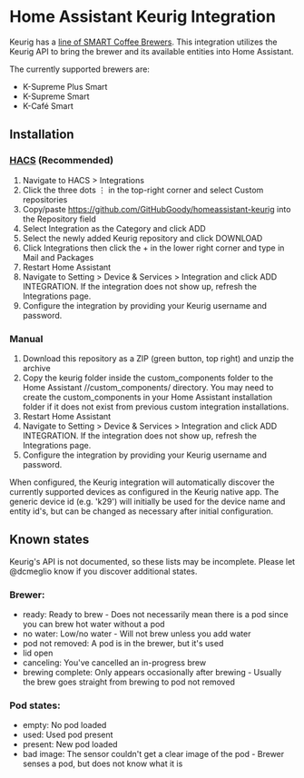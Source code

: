 # Home Assistant Keurig Integration

Keurig has a [line of SMART Coffee Brewers](https://www.keurig.com/lp/smart-family). This integration utilizes the Keurig API to bring the brewer and its available entities into Home Assistant.

The currently supported brewers are:

- K-Supreme Plus Smart
- K-Supreme Smart
- K-Café Smart

## Installation
### [HACS](https://github.com/hacs/integration) (Recommended)
1. Navigate to HACS > Integrations
2. Click the three dots ⋮ in the top-right corner and select Custom repositories
3. Copy/paste https://github.com/GitHubGoody/homeassistant-keurig into the Repository field
4. Select Integration as the Category and click ADD
5. Select the newly added Keurig repository and click DOWNLOAD
6. Click Integrations then click the + in the lower right corner and type in Mail and Packages
7. Restart Home Assistant
8. Navigate to Setting > Device & Services > Integration and click ADD INTEGRATION. If the integration does not show up, refresh the Integrations page.
9. Configure the integration by providing your Keurig username and password.

### Manual
1. Download this repository as a ZIP (green button, top right) and unzip the archive
2. Copy the keurig folder inside the custom_components folder to the Home Assistant /<config path>/custom_components/ directory. You may need to create the custom_components in your Home Assistant installation folder if it does not exist from previous custom integration installations.
3. Restart Home Assistant
4. Navigate to Setting > Device & Services > Integration and click ADD INTEGRATION. If the integration does not show up, refresh the Integrations page.
5. Configure the integration by providing your Keurig username and password.

When configured, the Keurig integration will automatically discover the currently supported devices as configured in the Keurig native app. The generic device id (e.g. 'k29') will initially be used for the device name and entity id's, but can be changed as necessary after initial configuration. 

## Known states
<div class='note'>
Keurig's API is not documented, so these lists may be incomplete. Please let @dcmeglio know if you discover additional states.
</div>

### Brewer:
- ready: Ready to brew - Does not necessarily mean there is a pod since you can brew hot water without a pod
- no water: Low/no water - Will not brew unless you add water
- pod not removed: A pod is in the brewer, but it's used
- lid open
- canceling: You've cancelled an in-progress brew
- brewing complete: Only appears occasionally after brewing - Usually the brew goes straight from brewing to pod not removed

### Pod states:
- empty: No pod loaded
- used: Used pod present
- present: New pod loaded
- bad image: The sensor couldn't get a clear image of the pod - Brewer senses a pod, but does not know what it is
